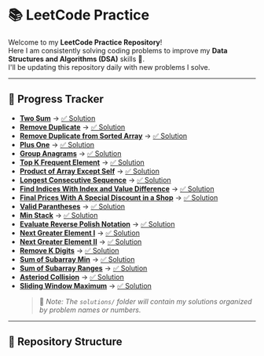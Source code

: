 # 📚 LeetCode Practice

Welcome to my **LeetCode Practice Repository**!  
Here I am consistently solving coding problems to improve my **Data Structures and Algorithms (DSA)** skills 🚀.  
I'll be updating this repository daily with new problems I solve.

---

## 📅 Progress Tracker

- **[Two Sum](https://leetcode.com/problems/two-sum/)** → [✅ Solution](./solution/two-sum/twoSum.js)
- **[Remove Duplicate](https://leetcode.com/problems/single-number/)** → [✅ Solution](./solution/single-number/singleNumber.js)
- **[Remove Duplicate from Sorted Array](https://leetcode.com/problems/remove-duplicates-from-sorted-array/)** → [✅ Solution](./solution/remove-duplicate-array/removeDuplicate.js)
- **[Plus One](https://leetcode.com/problems/plus-one/description/)** → [✅ Solution](./solution/plus-one/plusOne.js)
- **[Group Anagrams](https://leetcode.com/problems/group-anagrams)** → [✅ Solution](./solution/group-anagrams/groupAnagrams.js)
- **[Top K Frequent Element](https://leetcode.com/problems/top-k-frequent-elements/)** → [✅ Solution](./solution/top-k-frequent-elements/topKFrequent.js)
- **[Product of Array Except Self](https://leetcode.com/problems/product-of-array-except-self/)** → [✅ Solution](./solution/product-of-array/productOfArray.js)
- **[Longest Consecutive Sequence](https://leetcode.com/problems/longest-consecutive-sequence/)** → [✅ Solution](./solution/longest-consecutive-sequence/longestConsecutiveSequence.js)
- **[Find Indices With Index and Value Difference](https://leetcode.com/problems/find-indices-with-index-and-value-difference-i)** → [✅ Solution](./solution/find-indices-with-index/findIndicesWithIndexDiff.js)
- **[Final Prices With A Special Discount in a Shop](https://leetcode.com/problems/final-prices-with-a-special-discount-in-a-shop)** → [✅ Solution](./solution/final-price-with-a-special-discount/finalPriceWithSpecialDiscount.js)
- **[Valid Parantheses](https://leetcode.com/problems/valid-parentheses)** → [✅ Solution](./solution/valid-parantheses/validParantheses.js)
- **[Min Stack](https://leetcode.com/problems/min-stack/)** → [✅ Solution](./solution/min-stack/minStack.js)
- **[Evaluate Reverse Polish Notation](https://leetcode.com/problems/evaluate-reverse-polish-notation)** → [✅ Solution](./solution/reverse-polish-notation/reversePolishNotation.js)
- **[Next Greater Element I](https://leetcode.com/problems/next-greater-element-i/)** → [✅ Solution](./solution/next-greater-element/nextGreaterElement.js)
- **[Next Greater Element II](https://leetcode.com/problems/next-greater-element-ii/)** → [✅ Solution](./solution/next-greater-second/nextGreaterSecond.js)
- **[Remove K Digits](https://leetcode.com/problems/remove-k-digits/)** → [✅ Solution](./solution/remove-k-digits/removeKDigits.js)
- **[Sum of Subarray Min](https://leetcode.com/problems/sum-of-subarray-minimums)** → [✅ Solution](./solution/sumOfSubarrayMin/sumOfSubarrayMin.js)
- **[Sum of Subarray Ranges](https://leetcode.com/problems/sum-of-subarray-ranges)** → [✅ Solution](./solution/sumOfSubarrayRanges/sumOfSubarrayRanges.js)
- **[Asteriod Collision](https://leetcode.com/problems/asteroid-collision)** → [✅ Solution](./solution/asteroid-collision/asteroidCollision.js)
- **[Sliding Window Maximum](https://leetcode.com/problems/sliding-window-maximum)** → [✅ Solution](./solution/sliding-window-maximum/slidingWindowMaximum.js)
  > 📌 _Note: The `solutions/` folder will contain my solutions organized by problem names or numbers._

---

## 📂 Repository Structure
